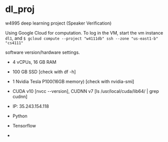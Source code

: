 # dl_proj
w4995 deep learning project (Speaker Verification)


Using Google Cloud for computation.
To log in the VM, start the vm instance `dl1`, and
` $ gcloud compute --project "w4111db" ssh --zone "us-east1-b" "cs4111" `

software version/hardware settings.

- 4 vCPUs, 16 GB RAM
- 100 GB SSD [check with df -h]
- 1 Nvidia Tesla P100(16GB memory)  [check with nvidia-smi]
- CUDA v10 [nvcc --version], CUDNN v7 [ls /usr/local/cuda/lib64/ | grep cudnn]
- IP: 35.243.154.118

- Python
- Tensorflow
-
